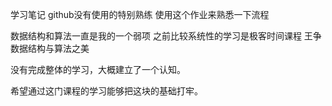 学习笔记
github没有使用的特别熟练
使用这个作业来熟悉一下流程

数据结构和算法一直是我的一个弱项
之前比较系统性的学习是极客时间课程 王争 数据结构与算法之美

没有完成整体的学习，大概建立了一个认知。

希望通过这门课程的学习能够把这块的基础打牢。